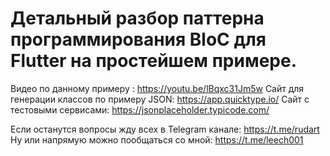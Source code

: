 # Детальный разбор паттерна программирования BloC для Flutter на простейшем примере.
Видео по данному примеру : https://youtu.be/lBqxc31Jm5w
Сайт для генерации классов по примеру JSON: https://app.quicktype.io/
Сайт с тестовыми сервисами: https://jsonplaceholder.typicode.com/

Если останутся вопросы жду всех в Telegram канале: https://t.me/rudart
Ну или напрямую можно пообщаться со мной: https://t.me/leech001
